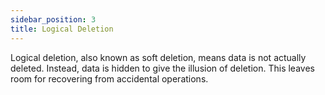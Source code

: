 ```yaml
---
sidebar_position: 3
title: Logical Deletion
---
```


Logical deletion, also known as soft deletion, means data is not actually deleted. Instead, data is hidden to give the illusion of deletion. This leaves room for recovering from accidental operations.
